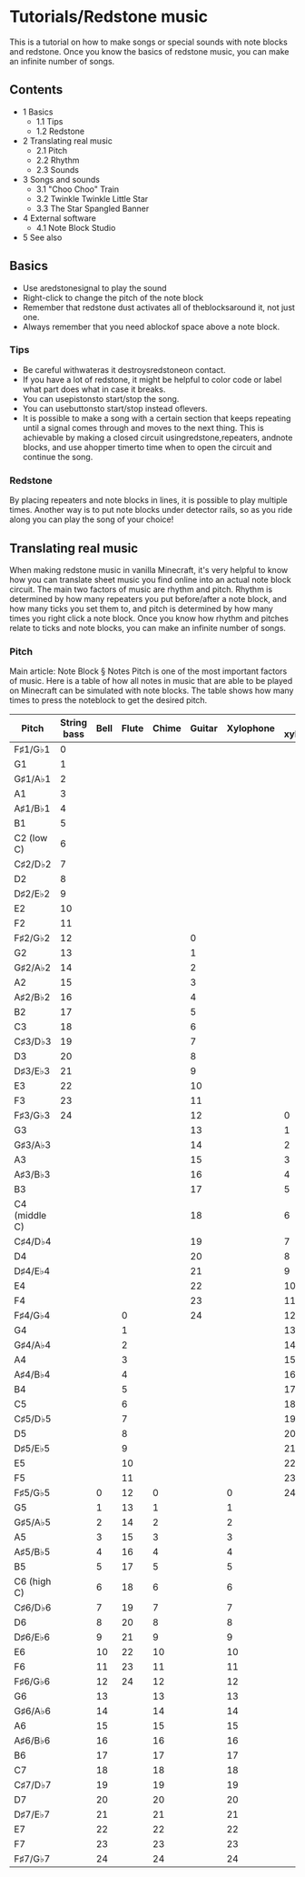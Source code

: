 # Tutorials/Redstone music
This is a tutorial on how to make songs or special sounds with note blocks and redstone. Once you know the basics of redstone music, you can make an infinite number of songs.

## Contents
- 1 Basics
	- 1.1 Tips
	- 1.2 Redstone
- 2 Translating real music
	- 2.1 Pitch
	- 2.2 Rhythm
	- 2.3 Sounds
- 3 Songs and sounds
	- 3.1 "Choo Choo" Train
	- 3.2 Twinkle Twinkle Little Star
	- 3.3 The Star Spangled Banner
- 4 External software
	- 4.1 Note Block Studio
- 5 See also

## Basics
- Use aredstonesignal to play the sound
- Right-click to change the pitch of the note block
- Remember that redstone dust activates all of theblocksaround it, not just one.
- Always remember that you need ablockof space above a note block.

### Tips
- Be careful withwateras it destroysredstoneon contact.
- If you have a lot of redstone, it might be helpful to color code or label what part does what in case it breaks.
- You can usepistonsto start/stop the song.
- You can usebuttonsto start/stop instead oflevers.
- It is possible to make a song with a certain section that keeps repeating until a signal comes through and moves to the next thing. This is achievable by making a closed circuit usingredstone,repeaters, andnote blocks, and use ahopper timerto time when to open the circuit and continue the song.

### Redstone
By placing repeaters and note blocks in lines, it is possible to play multiple times.
Another way is to put note blocks under detector rails, so as you ride along you can play the song of your choice!

## Translating real music
When making redstone music in vanilla Minecraft, it's very helpful to know how you can translate sheet music you find online into an actual note block circuit. The main two factors of music are rhythm and pitch. Rhythm is determined by how many repeaters you put before/after a note block, and how many ticks you set them to, and pitch is determined by how many times you right click a note block. Once you know how rhythm and pitches relate to ticks and note blocks, you can make an infinite number of songs.

### Pitch
Main article: Note Block § Notes
Pitch is one of the most important factors of music. Here is a table of how all notes in music that are able to be played on Minecraft can be simulated with note blocks. The table shows how many times to press the noteblock to get the desired pitch.

| Pitch         | String bass | Bell | Flute | Chime | Guitar | Xylophone | Iron xylophone | Cow bell | Didgeridoo | "Bit" | Banjo | "Pling" | Harp/piano |
|---------------|-------------|------|-------|-------|--------|-----------|----------------|----------|------------|-------|-------|---------|------------|
| F♯1/G♭1       | 0           |      |       |       |        |           |                |          | 0          |       |       |         |            |
| G1            | 1           |      |       |       |        |           |                |          | 1          |       |       |         |            |
| G♯1/A♭1       | 2           |      |       |       |        |           |                |          | 2          |       |       |         |            |
| A1            | 3           |      |       |       |        |           |                |          | 3          |       |       |         |            |
| A♯1/B♭1       | 4           |      |       |       |        |           |                |          | 4          |       |       |         |            |
| B1            | 5           |      |       |       |        |           |                |          | 5          |       |       |         |            |
| C2 (low C)    | 6           |      |       |       |        |           |                |          | 6          |       |       |         |            |
| C♯2/D♭2       | 7           |      |       |       |        |           |                |          | 7          |       |       |         |            |
| D2            | 8           |      |       |       |        |           |                |          | 8          |       |       |         |            |
| D♯2/E♭2       | 9           |      |       |       |        |           |                |          | 9          |       |       |         |            |
| E2            | 10          |      |       |       |        |           |                |          | 10         |       |       |         |            |
| F2            | 11          |      |       |       |        |           |                |          | 11         |       |       |         |            |
| F♯2/G♭2       | 12          |      |       |       | 0      |           |                |          | 12         |       |       |         |            |
| G2            | 13          |      |       |       | 1      |           |                |          | 13         |       |       |         |            |
| G♯2/A♭2       | 14          |      |       |       | 2      |           |                |          | 14         |       |       |         |            |
| A2            | 15          |      |       |       | 3      |           |                |          | 15         |       |       |         |            |
| A♯2/B♭2       | 16          |      |       |       | 4      |           |                |          | 16         |       |       |         |            |
| B2            | 17          |      |       |       | 5      |           |                |          | 17         |       |       |         |            |
| C3            | 18          |      |       |       | 6      |           |                |          | 18         |       |       |         |            |
| C♯3/D♭3       | 19          |      |       |       | 7      |           |                |          | 19         |       |       |         |            |
| D3            | 20          |      |       |       | 8      |           |                |          | 20         |       |       |         |            |
| D♯3/E♭3       | 21          |      |       |       | 9      |           |                |          | 21         |       |       |         |            |
| E3            | 22          |      |       |       | 10     |           |                |          | 22         |       |       |         |            |
| F3            | 23          |      |       |       | 11     |           |                |          | 23         |       |       |         |            |
| F♯3/G♭3       | 24          |      |       |       | 12     |           | 0              |          | 24         | 0     | 0     | 0       | 0          |
| G3            |             |      |       |       | 13     |           | 1              |          |            | 1     | 1     | 1       | 1          |
| G♯3/A♭3       |             |      |       |       | 14     |           | 2              |          |            | 2     | 2     | 2       | 2          |
| A3            |             |      |       |       | 15     |           | 3              |          |            | 3     | 3     | 3       | 3          |
| A♯3/B♭3       |             |      |       |       | 16     |           | 4              |          |            | 4     | 4     | 4       | 4          |
| B3            |             |      |       |       | 17     |           | 5              |          |            | 5     | 5     | 5       | 5          |
| C4 (middle C) |             |      |       |       | 18     |           | 6              |          |            | 6     | 6     | 6       | 6          |
| C♯4/D♭4       |             |      |       |       | 19     |           | 7              |          |            | 7     | 7     | 7       | 7          |
| D4            |             |      |       |       | 20     |           | 8              |          |            | 8     | 8     | 8       | 8          |
| D♯4/E♭4       |             |      |       |       | 21     |           | 9              |          |            | 9     | 9     | 9       | 9          |
| E4            |             |      |       |       | 22     |           | 10             |          |            | 10    | 10    | 10      | 10         |
| F4            |             |      |       |       | 23     |           | 11             |          |            | 11    | 11    | 11      | 11         |
| F♯4/G♭4       |             |      | 0     |       | 24     |           | 12             | 0        |            | 12    | 12    | 12      | 12         |
| G4            |             |      | 1     |       |        |           | 13             | 1        |            | 13    | 13    | 13      | 13         |
| G♯4/A♭4       |             |      | 2     |       |        |           | 14             | 2        |            | 14    | 14    | 14      | 14         |
| A4            |             |      | 3     |       |        |           | 15             | 3        |            | 15    | 15    | 15      | 15         |
| A♯4/B♭4       |             |      | 4     |       |        |           | 16             | 4        |            | 16    | 16    | 16      | 16         |
| B4            |             |      | 5     |       |        |           | 17             | 5        |            | 17    | 17    | 17      | 17         |
| C5            |             |      | 6     |       |        |           | 18             | 6        |            | 18    | 18    | 18      | 18         |
| C♯5/D♭5       |             |      | 7     |       |        |           | 19             | 7        |            | 19    | 19    | 19      | 19         |
| D5            |             |      | 8     |       |        |           | 20             | 8        |            | 20    | 20    | 20      | 20         |
| D♯5/E♭5       |             |      | 9     |       |        |           | 21             | 9        |            | 21    | 21    | 21      | 21         |
| E5            |             |      | 10    |       |        |           | 22             | 10       |            | 22    | 22    | 22      | 22         |
| F5            |             |      | 11    |       |        |           | 23             | 11       |            | 23    | 23    | 23      | 23         |
| F♯5/G♭5       |             | 0    | 12    | 0     |        | 0         | 24             | 12       |            | 24    | 24    | 24      | 24         |
| G5            |             | 1    | 13    | 1     |        | 1         |                | 13       |            |       |       |         |            |
| G♯5/A♭5       |             | 2    | 14    | 2     |        | 2         |                | 14       |            |       |       |         |            |
| A5            |             | 3    | 15    | 3     |        | 3         |                | 15       |            |       |       |         |            |
| A♯5/B♭5       |             | 4    | 16    | 4     |        | 4         |                | 16       |            |       |       |         |            |
| B5            |             | 5    | 17    | 5     |        | 5         |                | 17       |            |       |       |         |            |
| C6 (high C)   |             | 6    | 18    | 6     |        | 6         |                | 18       |            |       |       |         |            |
| C♯6/D♭6       |             | 7    | 19    | 7     |        | 7         |                | 19       |            |       |       |         |            |
| D6            |             | 8    | 20    | 8     |        | 8         |                | 20       |            |       |       |         |            |
| D♯6/E♭6       |             | 9    | 21    | 9     |        | 9         |                | 21       |            |       |       |         |            |
| E6            |             | 10   | 22    | 10    |        | 10        |                | 22       |            |       |       |         |            |
| F6            |             | 11   | 23    | 11    |        | 11        |                | 23       |            |       |       |         |            |
| F♯6/G♭6       |             | 12   | 24    | 12    |        | 12        |                | 24       |            |       |       |         |            |
| G6            |             | 13   |       | 13    |        | 13        |                |          |            |       |       |         |            |
| G♯6/A♭6       |             | 14   |       | 14    |        | 14        |                |          |            |       |       |         |            |
| A6            |             | 15   |       | 15    |        | 15        |                |          |            |       |       |         |            |
| A♯6/B♭6       |             | 16   |       | 16    |        | 16        |                |          |            |       |       |         |            |
| B6            |             | 17   |       | 17    |        | 17        |                |          |            |       |       |         |            |
| C7            |             | 18   |       | 18    |        | 18        |                |          |            |       |       |         |            |
| C♯7/D♭7       |             | 19   |       | 19    |        | 19        |                |          |            |       |       |         |            |
| D7            |             | 20   |       | 20    |        | 20        |                |          |            |       |       |         |            |
| D♯7/E♭7       |             | 21   |       | 21    |        | 21        |                |          |            |       |       |         |            |
| E7            |             | 22   |       | 22    |        | 22        |                |          |            |       |       |         |            |
| F7            |             | 23   |       | 23    |        | 23        |                |          |            |       |       |         |            |
| F♯7/G♭7       |             | 24   |       | 24    |        | 24        |                |          |            |       |       |         |            |

